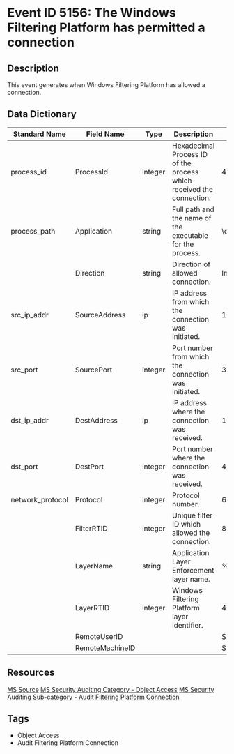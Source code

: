 # Event ID 5156: The Windows Filtering Platform has permitted a connection

## Description
This event generates when Windows Filtering Platform has allowed a connection.

## Data Dictionary
|Standard Name|Field Name|Type|Description|Sample Value|
|---|---|---|---|---|
|process_id|ProcessId|integer|Hexadecimal Process ID of the process which received the connection.|4156|
|process_path|Application|string|Full path and the name of the executable for the process.|\device\harddiskvolume2\documents\listener.exe|
||Direction|string|Direction of allowed connection.|Inbound|
|src_ip_addr|SourceAddress|ip|IP address from which the connection was initiated.|10.0.0.10|
|src_port|SourcePort|integer|Port number from which the connection was initiated.|3333|
|dst_ip_addr|DestAddress|ip|IP address where the connection was received.|10.0.0.100|
|dst_port|DestPort|integer|Port number where the connection was received.|49278|
|network_protocol|Protocol|integer|Protocol number.|6|
||FilterRTID|integer|Unique filter ID which allowed the connection.|84576|
||LayerName|string|Application Layer Enforcement layer name.|%%14609|
||LayerRTID|integer|Windows Filtering Platform layer identifier.|40|
||RemoteUserID|||S-1-0-0|
||RemoteMachineID|||S-1-0-0|

## Resources
[MS Source](https://github.com/MicrosoftDocs/windows-itpro-docs/blob/master/windows/security/threat-protection/auditing/event-5156.md)
[MS Security Auditing Category - Object Access](https://docs.microsoft.com/en-us/windows/security/threat-protection/auditing/advanced-security-audit-policy-settings#object-access)
[MS Security Auditing Sub-category - Audit Filtering Platform Connection](https://github.com/MicrosoftDocs/windows-itpro-docs/tree/master/windows/security/threat-protection/auditing/audit-filtering-platform-connection.md)

## Tags
* Object Access
* Audit Filtering Platform Connection